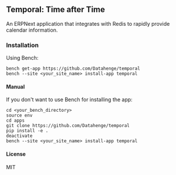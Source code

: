 ## Temporal: Time after Time

An ERPNext application that integrates with Redis to rapidly provide calendar information.

### Installation
Using Bench:
```
bench get-app https://github.com/Datahenge/temporal
bench --site <your_site_name> install-app temporal
```

#### Manual
If you don't want to use Bench for installing the app:
```
cd <your_bench_directory>
source env
cd apps
git clone https://github.com/Datahenge/temporal
pip install -e .
deactivate
bench --site <your_site_name> install-app temporal

```

#### License

MIT
